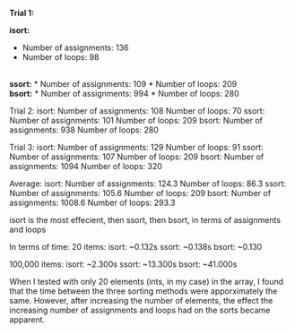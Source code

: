 <b>Trial 1:</b>

<b>isort:</b>
* Number of assignments: 136
* Number of loops: 98
<br>
<b>ssort:</b>
* Number of assignments: 109
* Number of loops: 209
<br>
<b>bsort:</b>
* Number of assignments: 994
* Number of loops: 280

Trial 2:
isort:
Number of assignments: 108
Number of loops: 70
ssort:
Number of assignments: 101
Number of loops: 209
bsort:
Number of assignments: 938
Number of loops: 280

Trial 3:
isort:
Number of assignments: 129
Number of loops: 91
ssort:
Number of assignments: 107
Number of loops: 209
bsort:
Number of assignments: 1094
Number of loops: 320

Average:
isort:
Number of assignments: 124.3
Number of loops: 86.3
ssort:
Number of assignments: 105.6
Number of loops: 209
bsort:
Number of assignments: 1008.6
Number of loops: 293.3

isort is the most effecient, then ssort, then bsort, in terms of assignments and loops

In terms of time:
   20 items:
      isort: ~0.132s
      ssort: ~0.138s
      bsort: ~0.130

   100,000 items:
      isort: ~2.300s
      ssort: ~13.300s
      bsort: ~41.000s

When I tested with only 20 elements (ints, in my case) in the array, I found that the time between the three sorting methods were apporximately the same. However, after increasing the number of elements, the effect the increasing number of assignments and loops had on the sorts became apparent.
